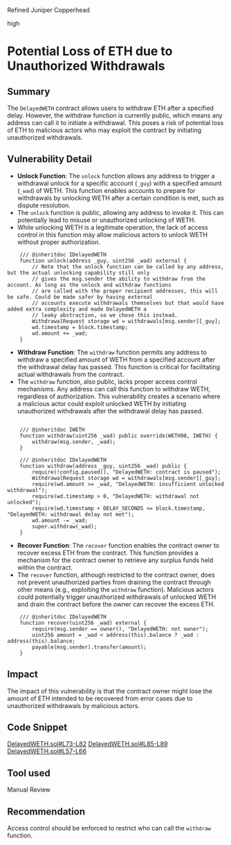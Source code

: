 Refined Juniper Copperhead

high

# Potential Loss of ETH due to Unauthorized Withdrawals

## Summary
The `DelayedWETH` contract allows users to withdraw ETH after a specified delay. However, the withdraw function is currently public, which means any address can call it to initiate a withdrawal. This poses a risk of potential loss of ETH to malicious actors who may exploit the contract by initiating unauthorized withdrawals.

## Vulnerability Detail
- **Unlock Function**: The `unlock` function allows any address to trigger a withdrawal unlock for a specific account (`_guy`) with a specified amount (`_wad`) of WETH. This function enables accounts to prepare for withdrawals by unlocking WETH after a certain condition is met, such as dispute resolution.
- The `unlock` function is public, allowing any address to invoke it. This can potentially lead to misuse or unauthorized unlocking of WETH.
- While unlocking WETH is a legitimate operation, the lack of access control in this function may allow malicious actors to unlock WETH without proper authorization.
```solidity
    /// @inheritdoc IDelayedWETH
    function unlock(address _guy, uint256 _wad) external {
        // Note that the unlock function can be called by any address, but the actual unlocking capability still only
        // gives the msg.sender the ability to withdraw from the account. As long as the unlock and withdraw functions
        // are called with the proper recipient addresses, this will be safe. Could be made safer by having external
        // accounts execute withdrawals themselves but that would have added extra complexity and made DelayedWETH a
        // leaky abstraction, so we chose this instead.
        WithdrawalRequest storage wd = withdrawals[msg.sender][_guy];
        wd.timestamp = block.timestamp;
        wd.amount += _wad;
    }
```
- **Withdraw Function**: The `withdraw` function permits any address to withdraw a specified amount of WETH from a specified account after the withdrawal delay has passed. This function is critical for facilitating actual withdrawals from the contract.
- The `withdraw` function, also public, lacks proper access control mechanisms. Any address can call this function to withdraw WETH, regardless of authorization.
This vulnerability creates a scenario where a malicious actor could exploit unlocked WETH by initiating unauthorized withdrawals after the withdrawal delay has passed.
```solidity

    /// @inheritdoc IWETH
    function withdraw(uint256 _wad) public override(WETH98, IWETH) {
        withdraw(msg.sender, _wad);
    }

    /// @inheritdoc IDelayedWETH
    function withdraw(address _guy, uint256 _wad) public {
        require(!config.paused(), "DelayedWETH: contract is paused");
        WithdrawalRequest storage wd = withdrawals[msg.sender][_guy];
        require(wd.amount >= _wad, "DelayedWETH: insufficient unlocked withdrawal");
        require(wd.timestamp > 0, "DelayedWETH: withdrawal not unlocked");
        require(wd.timestamp + DELAY_SECONDS <= block.timestamp, "DelayedWETH: withdrawal delay not met");
        wd.amount -= _wad;
        super.withdraw(_wad);
    }
```
- **Recover Function**: The `recover` function enables the contract owner to recover excess ETH from the contract. This function provides a mechanism for the contract owner to retrieve any surplus funds held within the contract.
- The `recover` function, although restricted to the contract owner, does not prevent unauthorized parties from draining the contract through other means (e.g., exploiting the `withdraw` function).
Malicious actors could potentially trigger unauthorized withdrawals of unlocked WETH and drain the contract before the owner can recover the excess ETH.
```solidity
    /// @inheritdoc IDelayedWETH
    function recover(uint256 _wad) external {
        require(msg.sender == owner(), "DelayedWETH: not owner");
        uint256 amount = _wad < address(this).balance ? _wad : address(this).balance;
        payable(msg.sender).transfer(amount);
    }
```
## Impact
The impact of this vulnerability is that the contract owner might lose the amount of ETH intended to be recovered from error cases due to unauthorized withdrawals by malicious actors.
## Code Snippet
[DelayedWETH.sol#L73-L82](https://github.com/sherlock-audit/2024-02-optimism-2024/blob/main/optimism/packages/contracts-bedrock/src/dispute/weth/DelayedWETH.sol#L73-L82)
[DelayedWETH.sol#L85-L89](https://github.com/sherlock-audit/2024-02-optimism-2024/blob/main/optimism/packages/contracts-bedrock/src/dispute/weth/DelayedWETH.sol#L85-L89)
[DelayedWETH.sol#L57-L66](https://github.com/sherlock-audit/2024-02-optimism-2024/blob/main/optimism/packages/contracts-bedrock/src/dispute/weth/DelayedWETH.sol#L57-L66)
## Tool used

Manual Review

## Recommendation
Access control should be enforced to restrict who can call the `withdraw` function.